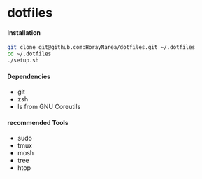 # dotfiles

#### Installation
```sh
git clone git@github.com:HorayNarea/dotfiles.git ~/.dotfiles
cd ~/.dotfiles
./setup.sh
```

#### Dependencies
* git
* zsh
* ls from GNU Coreutils

#### recommended Tools
* sudo
* tmux
* mosh
* tree
* htop

